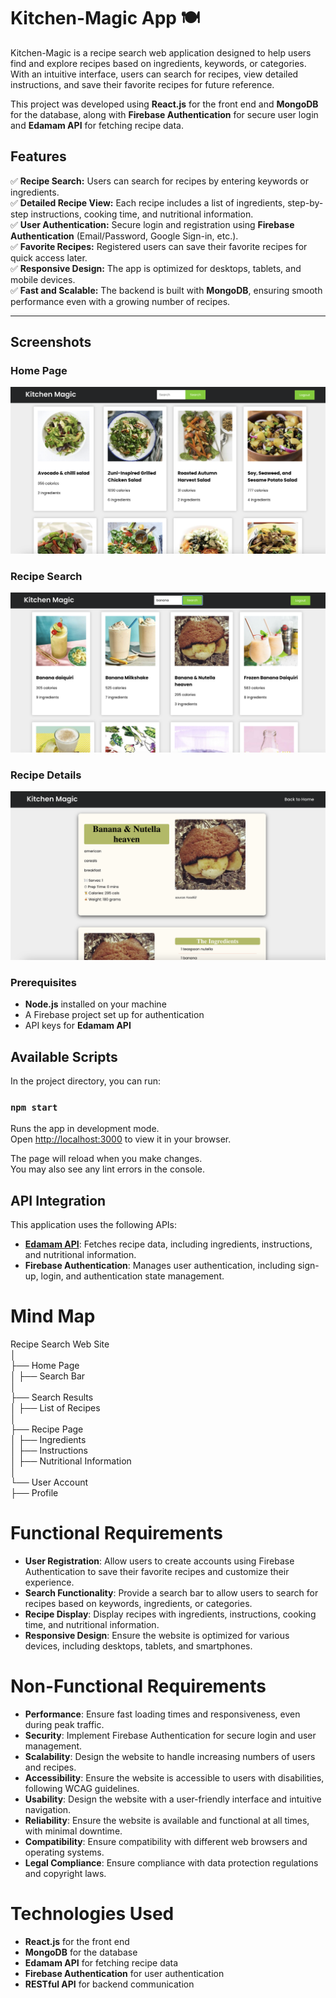 # Kitchen-Magic App 🍽️  

Kitchen-Magic is a recipe search web application designed to help users find and explore recipes based on ingredients, keywords, or categories. With an intuitive interface, users can search for recipes, view detailed instructions, and save their favorite recipes for future reference.  

This project was developed using **React.js** for the front end and **MongoDB** for the database, along with **Firebase Authentication** for secure user login and **Edamam API** for fetching recipe data.  

## Features  

✅ **Recipe Search:** Users can search for recipes by entering keywords or ingredients.  
✅ **Detailed Recipe View:** Each recipe includes a list of ingredients, step-by-step instructions, cooking time, and nutritional information.  
✅ **User Authentication:** Secure login and registration using **Firebase Authentication** (Email/Password, Google Sign-in, etc.).  
✅ **Favorite Recipes:** Registered users can save their favorite recipes for quick access later.  
✅ **Responsive Design:** The app is optimized for desktops, tablets, and mobile devices.  
✅ **Fast and Scalable:** The backend is built with **MongoDB**, ensuring smooth performance even with a growing number of recipes.  

---

## Screenshots

### Home Page
![Home Page](https://github.com/Dilipjp/recipe/blob/main/screenshots/Screenshot%202024-03-26%20at%2020.17.12.png)

### Recipe Search
![Recipe Search](https://github.com/Dilipjp/recipe/blob/main/screenshots/Screenshot%202024-03-26%20at%2020.17.31.png)

### Recipe Details
![Recipe Details](https://github.com/Dilipjp/recipe/blob/main/screenshots/Screenshot%202024-03-26%20at%2020.17.43.png)

### Prerequisites  

- **Node.js** installed on your machine  
- A Firebase project set up for authentication  
- API keys for **Edamam API**  

## Available Scripts

In the project directory, you can run:

### `npm start`

Runs the app in development mode.\
Open [http://localhost:3000](http://localhost:3000) to view it in your browser.

The page will reload when you make changes.\
You may also see any lint errors in the console.

## API Integration

This application uses the following APIs:

- **[Edamam API](https://api.edamam.com)**: Fetches recipe data, including ingredients, instructions, and nutritional information.  
- **Firebase Authentication**: Manages user authentication, including sign-up, login, and authentication state management.  

# Mind Map

Recipe Search Web Site  
│  
├── Home Page  
│ ├── Search Bar  
│  
├── Search Results  
│ ├── List of Recipes  
│  
├── Recipe Page  
│ ├── Ingredients  
│ ├── Instructions  
│ ├── Nutritional Information  
│  
└── User Account  
   ├── Profile  

# Functional Requirements

- **User Registration**: Allow users to create accounts using Firebase Authentication to save their favorite recipes and customize their experience.  
- **Search Functionality**: Provide a search bar to allow users to search for recipes based on keywords, ingredients, or categories.  
- **Recipe Display**: Display recipes with ingredients, instructions, cooking time, and nutritional information.  
- **Responsive Design**: Ensure the website is optimized for various devices, including desktops, tablets, and smartphones.  

# Non-Functional Requirements

- **Performance**: Ensure fast loading times and responsiveness, even during peak traffic.  
- **Security**: Implement Firebase Authentication for secure login and user management.  
- **Scalability**: Design the website to handle increasing numbers of users and recipes.  
- **Accessibility**: Ensure the website is accessible to users with disabilities, following WCAG guidelines.  
- **Usability**: Design the website with a user-friendly interface and intuitive navigation.  
- **Reliability**: Ensure the website is available and functional at all times, with minimal downtime.  
- **Compatibility**: Ensure compatibility with different web browsers and operating systems.  
- **Legal Compliance**: Ensure compliance with data protection regulations and copyright laws.  

# Technologies Used

- **React.js** for the front end  
- **MongoDB** for the database  
- **Edamam API** for fetching recipe data  
- **Firebase Authentication** for user authentication  
- **RESTful API** for backend communication  
